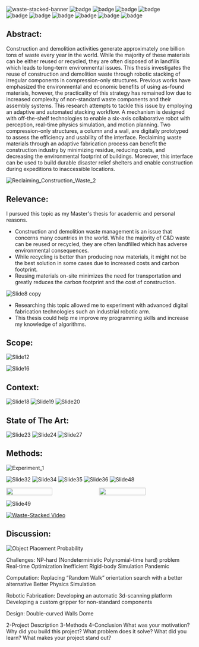 ![waste-stacked-banner](https://user-images.githubusercontent.com/94768955/167930980-cb15e12e-4511-4b71-894f-2023a8ad7edc.jpg)
![badge](https://img.shields.io/badge/-Research-lightgrey) ![badge](https://img.shields.io/badge/-Robotic%20Fabrication-lightgrey) ![badge](https://img.shields.io/badge/-Waste%20Management-lightgrey) ![badge](https://img.shields.io/badge/-Material%20Reclamation-lightgrey)<br>
![badge](https://img.shields.io/badge/-Python-lightgrey) ![badge](https://img.shields.io/badge/-Open%20CV-lightgrey) ![badge](https://img.shields.io/badge/-Rhino%203D-lightgrey) ![badge](https://img.shields.io/badge/-Grasshopper%203D-lightgrey) ![badge](https://img.shields.io/badge/-PhysX-lightgrey) ![badge](https://img.shields.io/badge/-3D%20Bin--Packing-lightgrey)

## Abstract:
Construction and demolition activities generate approximately one billion tons of waste every year in the world. While the majority of these materials can be either reused or recycled, they are often disposed of in landfills which leads to long-term environmental issues. This thesis investigates the reuse of construction and demolition waste through robotic stacking of irregular components in compression-only structures. Previous works have emphasized the environmental and economic benefits of using as-found materials, however, the practicality of this strategy has remained low due to increased complexity of non-standard waste components and their assembly systems. This research attempts to tackle this issue by employing an adaptive and automated stacking workflow. A mechanism is designed with off-the-shelf technologies to enable a six-axis collaborative robot with perception, real-time physics simulation, and motion planning. Two compression-only structures, a column and a wall, are digitally prototyped to assess the efficiency and usability of the interface. Reclaiming waste materials through an adaptive fabrication process can benefit the construction industry by minimizing residue, reducing costs, and decreasing the environmental footprint of buildings. Moreover, this interface can be used to build durable disaster relief shelters and enable construction during expeditions to inaccessible locations.

![Reclaiming_Construction_Waste_2](https://user-images.githubusercontent.com/94768955/167940252-908d0cfd-ec8b-498a-ae52-c1203987a6e2.png)

## Relevance:
I pursued this topic as my Master's thesis for academic and personal reasons.
- Construction and demolition waste management is an issue that concerns many countries in the world. While the majority of C&D waste can be reused or recycled, they are often landfilled which has adverse environmental consequences. 
- While recycling is better than producing new materials, it might not be the best solution in some cases due to increased costs and carbon footprint.
- Reusing materials on-site minimizes the need for transportation and greatly reduces the carbon footprint and the cost of construction.

![Slide8 copy](https://user-images.githubusercontent.com/94768955/167948837-033dd52f-e730-4a1b-85d4-bb9dc518bd03.jpg)

- Researching this topic allowed me to experiment with advanced digital fabrication technologies such an industrial robotic arm.
- This thesis could help me improve my programming skills and increase my knowledge of algorithms.

## Scope:

![Slide12](https://user-images.githubusercontent.com/94768955/167950225-ac328987-f4c8-4d89-b7a4-3957cf0856a7.jpg)


![Slide16](https://user-images.githubusercontent.com/94768955/167949450-e346c925-0467-40bc-8c3e-89f984f7016a.jpg)


## Context:
![Slide18](https://user-images.githubusercontent.com/94768955/167950896-fb20f592-5636-4a45-98e4-57f093dbb378.JPG)
![Slide19](https://user-images.githubusercontent.com/94768955/167950897-74c3271b-6e23-4667-949a-54b2bc38814f.JPG)
![Slide20](https://user-images.githubusercontent.com/94768955/167950898-0cbbd5b2-7d80-463a-9a1f-b66b393d8d86.JPG)

## State of The Art:
![Slide23](https://user-images.githubusercontent.com/94768955/167951538-74904808-01c8-4cae-9051-7f94cf723326.JPG)
![Slide24](https://user-images.githubusercontent.com/94768955/167951540-cf189518-68ac-42fe-b320-6120d1881896.JPG)
![Slide27](https://user-images.githubusercontent.com/94768955/167951542-3a5af7c6-7900-4ccd-ad88-aef932b0e4ef.JPG)

## Methods:
![Experiment_1](https://user-images.githubusercontent.com/94768955/168403822-5431f266-90a8-4816-8321-7d1a5b620872.gif)


![Slide32](https://user-images.githubusercontent.com/94768955/168403900-18bd7db4-2cc7-42d4-a6a1-6bc967023e40.JPG)
![Slide34](https://user-images.githubusercontent.com/94768955/168403937-5aa76f4a-4476-4ff9-89b4-03cfae49df60.JPG)
![Slide35](https://user-images.githubusercontent.com/94768955/167970181-900892f0-3d9e-4e84-9c2e-d39d8491e06d.JPG)
![Slide36](https://user-images.githubusercontent.com/94768955/167970183-3f563cd6-95a0-4c02-b3f5-2062286a2a50.JPG)
![Slide48](https://user-images.githubusercontent.com/94768955/167970185-f9815bd3-0bb9-4d97-b256-0c9ef035a124.jpg)

<div style="display:flex">
  <img src="https://user-images.githubusercontent.com/94768955/168405130-edbb31ff-0133-46fd-8f43-6c82ebae1009.gif"  width="49.7%"/>
  <img src="https://user-images.githubusercontent.com/94768955/168405281-d71b1b06-3c7f-4021-90cc-48636e57123e.gif" width="49.7%" /> 
</div>
  
![Slide49](https://user-images.githubusercontent.com/94768955/167970186-28fd7a2d-8f53-42d9-85f9-9799e9c128af.jpg)

[![Waste-Stacked Video](https://user-images.githubusercontent.com/94768955/168406409-9dde7119-acda-422b-a116-8eca53906bbb.jpg)](https://youtu.be/86a6405RBSA)


## Discussion:
![Object Placement Probability](https://user-images.githubusercontent.com/94768955/168405010-4d377089-f8df-4573-9ae7-ab6448a0310e.png)

Challenges:
NP-hard (Nondeterministic Polynomial-time hard) problem
Real-time Optimization
Inefficient Rigid-body Simulation
Pandemic


Computation:
Replacing “Random Walk” orientation search with a better alternative
Better Physics Simulation

Robotic Fabrication:
Developing an automatic 3d-scanning platform
Developing a custom gripper for non-standard components

Design:
Double-curved Walls
Dome


2-Project Description
3-Methods
4-Conclusion
What was your motivation?
Why did you build this project?
What problem does it solve?
What did you learn?
What makes your project stand out?
